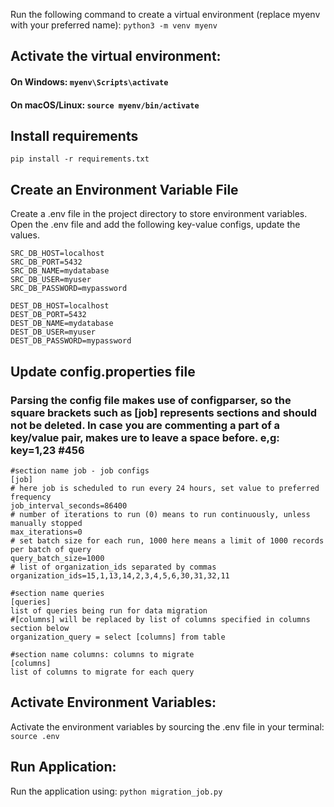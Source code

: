 Run the following command to create a virtual environment (replace myenv with your preferred name):
`python3 -m venv myenv`

## Activate the virtual environment:

#### On Windows: `myenv\Scripts\activate`

#### On macOS/Linux: `source myenv/bin/activate`

## Install requirements

`pip install -r requirements.txt`

## Create an Environment Variable File

Create a .env file in the project directory to store environment variables.
Open the .env file and add the following key-value configs, update the values.

```
SRC_DB_HOST=localhost
SRC_DB_PORT=5432
SRC_DB_NAME=mydatabase
SRC_DB_USER=myuser
SRC_DB_PASSWORD=mypassword

DEST_DB_HOST=localhost
DEST_DB_PORT=5432
DEST_DB_NAME=mydatabase
DEST_DB_USER=myuser
DEST_DB_PASSWORD=mypassword
```

## Update config.properties file

### Parsing the config file makes use of configparser, so the square brackets such as [job] represents sections and should not be deleted. In case you are commenting a part of a key/value pair, makes ure to leave a space before. e,g: key=1,23 #456

```
#section name job - job configs
[job]
# here job is scheduled to run every 24 hours, set value to preferred frequency
job_interval_seconds=86400
# number of iterations to run (0) means to run continuously, unless manually stopped
max_iterations=0
# set batch size for each run, 1000 here means a limit of 1000 records per batch of query
query_batch_size=1000
# list of organization_ids separated by commas
organization_ids=15,1,13,14,2,3,4,5,6,30,31,32,11

#section name queries
[queries]
list of queries being run for data migration
#[columns] will be replaced by list of columns specified in columns section below
organization_query = select [columns] from table

#section name columns: columns to migrate
[columns]
list of columns to migrate for each query
```

## Activate Environment Variables:

Activate the environment variables by sourcing the .env file in your terminal: `source .env`

## Run Application:

Run the application using: `python migration_job.py`
